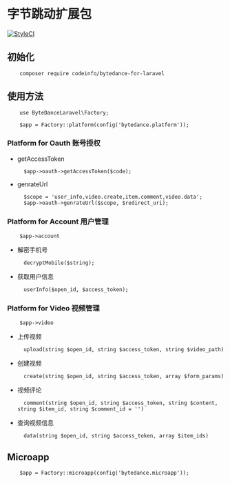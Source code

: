 # 字节跳动扩展包
[![StyleCI](https://github.styleci.io/repos/335143363/shield?branch=main)](https://github.styleci.io/repos/335143363?branch=main)

## 初始化

        composer require codeinfo/bytedance-for-laravel

## 使用方法

        use ByteDanceLaravel\Factory;

        $app = Factory::platform(config('bytedance.platform'));

### Platform for Oauth 账号授权

* getAccessToken

        $app->oauth->getAccessToken($code);

* genrateUrl

        $scope = 'user_info,video.create,item.comment,video.data';
        $app->oauth->genrateUrl($scope, $redirect_uri);
### Platform for Account 用户管理

        $app->account

* 解密手机号

        decryptMobile($string);

* 获取用户信息

        userInfo($open_id, $access_token);

### Platform for Video 视频管理

        $app->video

* 上传视频

        upload(string $open_id, string $access_token, string $video_path)

* 创建视频

        create(string $open_id, string $access_token, array $form_params)

* 视频评论

        comment(string $open_id, string $access_token, string $content, string $item_id, string $comment_id = '')

* 查询视频信息

        data(string $open_id, string $access_token, array $item_ids)

## Microapp

        $app = Factory::microapp(config('bytedance.microapp'));
